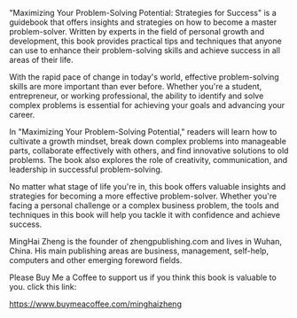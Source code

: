 

"Maximizing Your Problem-Solving Potential: Strategies for Success" is a guidebook that offers insights and strategies on how to become a master problem-solver. Written by experts in the field of personal growth and development, this book provides practical tips and techniques that anyone can use to enhance their problem-solving skills and achieve success in all areas of their life.

With the rapid pace of change in today's world, effective problem-solving skills are more important than ever before. Whether you're a student, entrepreneur, or working professional, the ability to identify and solve complex problems is essential for achieving your goals and advancing your career.

In "Maximizing Your Problem-Solving Potential," readers will learn how to cultivate a growth mindset, break down complex problems into manageable parts, collaborate effectively with others, and find innovative solutions to old problems. The book also explores the role of creativity, communication, and leadership in successful problem-solving.

No matter what stage of life you're in, this book offers valuable insights and strategies for becoming a more effective problem-solver. Whether you're facing a personal challenge or a complex business problem, the tools and techniques in this book will help you tackle it with confidence and achieve success.

MingHai Zheng is the founder of zhengpublishing.com and lives in Wuhan, China. His main publishing areas are business, management, self-help, computers and other emerging foreword fields.

Please Buy Me a Coffee to support us if you think this book is valuable to you. click this link:

https://www.buymeacoffee.com/minghaizheng
